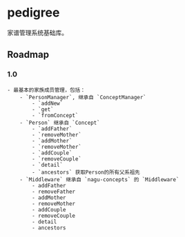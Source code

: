 # pedigree
家谱管理系统基础库。

## Roadmap

### 1.0
	- 最基本的家族成员管理，包括：
		- `PersonManager`, 继承自 `ConceptManager`
			- `addNew`
			- `get`
			- `fromConcept`
		- `Person` 继承自 `Concept`
			- `addFather`
			- `removeMother`
			- `addMother`
			- `removeMother`
			- `addCouple`
			- `removeCouple`
			- `detail`
			- `ancestors` 获取Person的所有父系祖先
		- `Middleware` 继承自 `nagu-concepts` 的 `Middleware`
			- addFather
			- removeFather
			- addMother
			- removeMother
			- addCouple
			- removeCouple
			- detail
			- ancestors